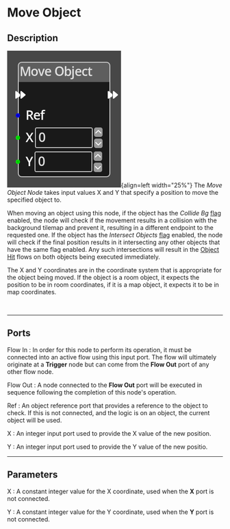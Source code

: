 
# Move Object

## Description

![Move Object Node](../../assets/nodes/move_object.png){align=left width="25%"}
The *Move Object Node* takes input values X and Y that specify a position 
to move the specified object to. 

When moving an object using this node, if the object has the *Collide Bg*
[flag](../../object_flags.md) enabled, the node will check if the movement
results in a collision with the background tilemap and prevent it, resulting
in a different endpoint to the requested one. If the object has the
*Intersect Objects* [flag](../../object_flags.md) enabled, the node will check
if the final position results in it intersecting any other objects that have
the same flag enabled. Any such intersections will result in the
[Object Hit](./object_hit.md) flows on both objects being executed immediately.

The X and Y coordinates are in the coordinate system that is appropriate for the
object being moved. If the object is a room object, it expects the position to
be in room coordinates, if it is a map object, it expects it to be in map 
coordinates.

<br style="clear:left"/>
  
-------

## Ports

Flow In
: In order for this node to perform its operation, it must be connected into an
  active flow using this input port. The flow will ultimately originate at a
  __Trigger__ node but can come from the __Flow Out__ port of any other flow
  node.

Flow Out
: A node connected to the __Flow Out__ port will be executed in sequence
  following the completion of this node's operation.

Ref 
: An object reference port that provides a reference to the object to check.
  If this is not connected, and the logic is on an object, the current object will be
  used.

X 
: An integer input port used to provide the X value of the new position.

Y 
: An integer input port used to provide the Y value of the new positio.


-------

## Parameters

X 
: A constant integer value for the X coordinate, used when the __X__ port is not
  connected.

Y 
: A constant integer value for the Y coordinate, used when the __Y__ port is not
  connected.


